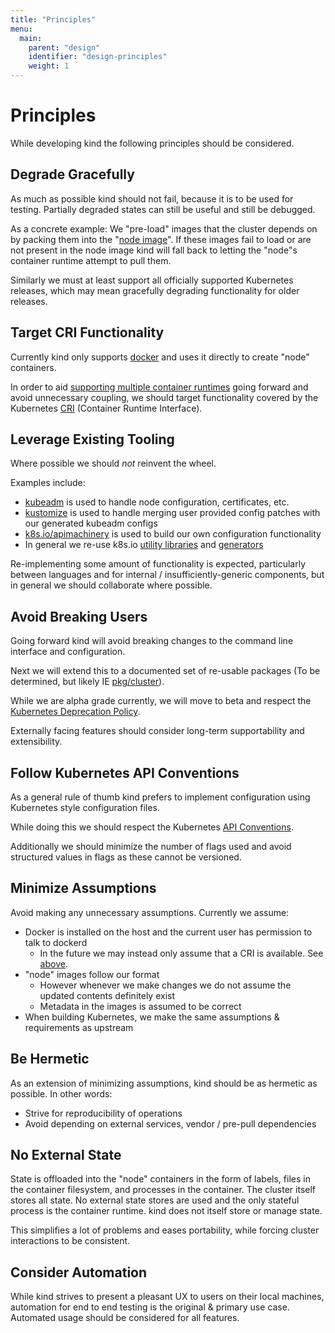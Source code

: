 ```yaml
---
title: "Principles"
menu:
  main:
    parent: "design"
    identifier: "design-principles"
    weight: 1
---
```

# Principles

While developing kind the following principles should be considered.

## Degrade Gracefully

As much as possible kind should not fail, because it is to be used for testing.
Partially degraded states can still be useful and still be debugged.

As a concrete example: We "pre-load" images that the cluster depends on by
packing them into the "[node image][node image]". If these images fail to
load or are not present in the node image kind will fall back to letting the
"node"s container runtime attempt to pull them.

Similarly we must at least support all officially supported Kubernetes releases,
which may mean gracefully degrading functionality for older releases.

## Target CRI Functionality

Currently kind only supports [docker] and uses it directly to create "node" containers.

In order to aid [supporting multiple container runtimes] going forward and
avoid unnecessary coupling, we should target functionality covered by the
Kubernetes [CRI][CRI] (Container Runtime Interface).

## Leverage Existing Tooling

Where possible we should _not_ reinvent the wheel.

Examples include:

- [kubeadm] is used to handle node configuration, certificates, etc.
- [kustomize] is used to handle merging user provided config patches with our
generated kubeadm configs
- [k8s.io/apimachinery] is used to build our own configuration functionality
- In general we re-use k8s.io [utility libraries][k8s.io/utils] and [generators][k8s.io/code-generator]

Re-implementing some amount of functionality is expected, particularly
between languages and for internal / insufficiently-generic components, but in general
we should collaborate where possible.

## Avoid Breaking Users

Going forward kind will avoid breaking changes to the command line interface
and configuration.

Next we will extend this to a documented set of re-usable
packages (To be determined, but likely IE [pkg/cluster]).

While we are alpha grade currently, we will move to beta and respect
the [Kubernetes Deprecation Policy].

Externally facing features should consider long-term supportability and
extensibility.

## Follow Kubernetes API Conventions

As a general rule of thumb kind prefers to implement configuration using
Kubernetes style configuration files.

While doing this we should respect the Kubernetes [API Conventions].

Additionally we should minimize the number of flags used and avoid structured
values in flags as these cannot be versioned.

## Minimize Assumptions

Avoid making any unnecessary assumptions. Currently we assume:

- Docker is installed on the host and the current user has permission to talk to dockerd
  - In the future we may instead only assume that a CRI is available. See [above](#target-cri-functionality).
- "node" images follow our format
  - However whenever we make changes we do not assume the updated contents definitely exist
  - Metadata in the images is assumed to be correct
- When building Kubernetes, we make the same assumptions & requirements as upstream

## Be Hermetic

As an extension of minimizing assumptions, kind should be as hermetic as possible.
In other words:

- Strive for reproducibility of operations
- Avoid depending on external services, vendor / pre-pull dependencies

## No External State

State is offloaded into the "node" containers in the form of labels, files in
the container filesystem, and processes in the container. The cluster itself
stores all state. No external state stores are used and the only stateful
process is the container runtime. kind does not itself store or manage state.

This simplifies a lot of problems and eases portability, while forcing cluster
interactions to be consistent.

## Consider Automation

While kind strives to present a pleasant UX to users on their local machines,
automation for end to end testing is the original & primary use case.
Automated usage should be considered for all features.

[docker]: https://www.docker.com/
[node image]: /docs/design/node-image
[supporting multiple container runtimes]: https://github.com/kubernetes-sigs/kind/issues/154
[CRI]: https://github.com/kubernetes/community/blob/master/contributors/devel/sig-node/container-runtime-interface.md
[kubeadm]: https://kubernetes.io/docs/reference/setup-tools/kubeadm/kubeadm/
[kustomize]: https://github.com/kubernetes-sigs/kustomize
[k8s.io/apimachinery]: https://github.com/kubernetes/apimachinery
[Kubernetes Deprecation Policy]: https://kubernetes.io/docs/reference/using-api/deprecation-policy/
[API Conventions]: https://github.com/kubernetes/community/blob/master/contributors/devel/sig-architecture/api-conventions.md
[pkg/cluster]: https://github.com/kubernetes-sigs/kind/tree/master/pkg/cluster
[k8s.io/utils]: https://github.com/kubernetes/utils
[k8s.io/code-generator]: https://github.com/kubernetes/code-generator
